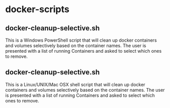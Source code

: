 # docker-scripts

## docker-cleanup-selective.sh
This is a Windows PowerShell script that will clean up docker containers and volumes selectively based on the container names.
The user is presented with a list of running Containers and asked to select which ones to remove.

## docker-cleanup-selective.sh
This is a Linux/UNIX/Mac OSX shell script that will clean up docker containers and volumes selectively based on the container names.
The user is presented with a list of running Containers and asked to select which ones to remove.


